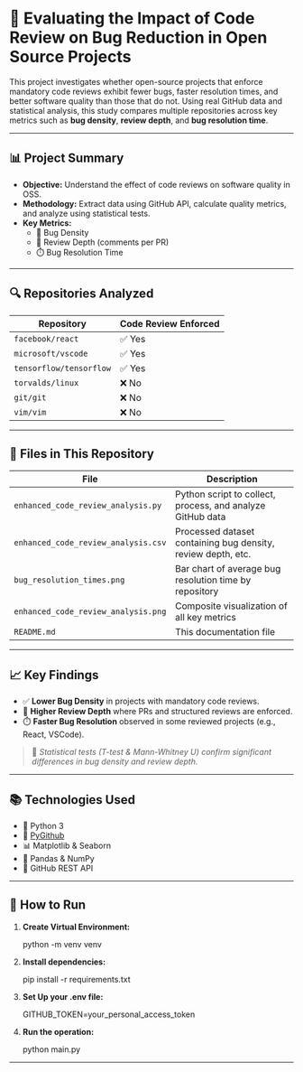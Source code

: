 # 🧪 Evaluating the Impact of Code Review on Bug Reduction in Open Source Projects

This project investigates whether open-source projects that enforce mandatory code reviews exhibit fewer bugs, faster resolution times, and better software quality than those that do not. Using real GitHub data and statistical analysis, this study compares multiple repositories across key metrics such as **bug density**, **review depth**, and **bug resolution time**.

---

## 📊 Project Summary

- **Objective:** Understand the effect of code reviews on software quality in OSS.
- **Methodology:** Extract data using GitHub API, calculate quality metrics, and analyze using statistical tests.
- **Key Metrics:**
  - 🐛 Bug Density
  - 💬 Review Depth (comments per PR)
  - ⏱️ Bug Resolution Time

---

## 🔍 Repositories Analyzed

| Repository              | Code Review Enforced |
|-------------------------|----------------------|
| `facebook/react`        | ✅ Yes               |
| `microsoft/vscode`      | ✅ Yes               |
| `tensorflow/tensorflow` | ✅ Yes               |
| `torvalds/linux`        | ❌ No                |
| `git/git`               | ❌ No                |
| `vim/vim`               | ❌ No                |

---

## 📁 Files in This Repository

| File                             | Description                                                  |
|----------------------------------|--------------------------------------------------------------|
| `enhanced_code_review_analysis.py` | Python script to collect, process, and analyze GitHub data   |
| `enhanced_code_review_analysis.csv` | Processed dataset containing bug density, review depth, etc. |
| `bug_resolution_times.png`      | Bar chart of average bug resolution time by repository       |
| `enhanced_code_review_analysis.png` | Composite visualization of all key metrics                  |
| `README.md`                     | This documentation file                                      |

---

## 📈 Key Findings

- ✅ **Lower Bug Density** in projects with mandatory code reviews.
- 💬 **Higher Review Depth** where PRs and structured reviews are enforced.
- ⏱️ **Faster Bug Resolution** observed in some reviewed projects (e.g., React, VSCode).

> 📌 _Statistical tests (T-test & Mann-Whitney U) confirm significant differences in bug density and review depth._

---

## 📚 Technologies Used

- 🐍 Python 3
- 🧰 [PyGithub](https://pygithub.readthedocs.io/)
- 📊 Matplotlib & Seaborn
- 📁 Pandas & NumPy
- 📎 GitHub REST API

---

## 📌 How to Run

1. **Create Virtual Environment:**

    python -m venv venv

2. **Install dependencies:**

    pip install -r requirements.txt

3. **Set Up your .env file:**

    GITHUB_TOKEN=your_personal_access_token

4. **Run the operation:**

    python main.py

---
